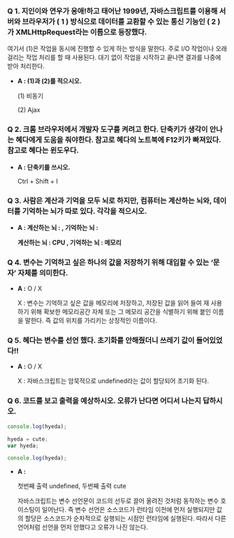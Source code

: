 ### Q 1.  지인이와 연우가 응애!하고 태어난 1999년, 자바스크립트를 이용해 서버와 브라우저가 (  1  ) 방식으로 데이터를 교환할 수 있는 통신 기능인 (  2  ) 가 XMLHttpRequest라는 이름으로 등장했다.

여기서 (1)은 작업을 동시에 진행할 수 있게 하는 방식을 말한다. 주로 I/O 작업이나 오래 걸리는 작업 처리를 할 때 사용된다. 대기 없이 작업을 시작하고 끝나면 결과를 나중에 받아 처리한다.  

- **A : (1)과 (2)를 적으시오.**
    
    (1) 비동기
    
    (2) Ajax
    

### Q 2.  크롬 브라우저에서 개발자 도구를 켜려고 한다. 단축키가 생각이 안나는 혜다에게 도움을 줘야한다. 참고로 혜다의 노트북에 F12키가 빠져있다.  참고로 혜다는 윈도우다.

- **A : 단축키를 쓰시오.**
    
    Ctrl + Shift + I
    

### Q 3.  사람은 계산과 기억을 모두 뇌로 하지만, 컴퓨터는 계산하는 뇌와, 데이터를 기억하는 뇌가 따로 있다. 각각을 적으시오.

- **A : 계산하는 뇌 :     , 기억하는 뇌 :**
    
    **계산하는 뇌 :  CPU   , 기억하는 뇌 :  메모리**
    

### Q 4.  변수는 기억하고 싶은 하나의 값을 저장하기 위해 대입할 수 있는 ‘문자’ 자체를 의미한다.

- **A :** O / X
    
    X : 변수는 기억하고 싶은 값을 메모리에 저장하고, 저장된 값을 읽어 들여 재 사용하기 위해 확보한 메모리공간 자체 또는 그 메모리 공간을 식별하기 위해 붙인 이름을 말한다. 즉 값의 위치를 가리키는 상징적인 이름이다.
    

### Q 5.  혜다는 변수를 선언 했다. 초기화를 안해줬더니 쓰레기 값이 들어있었다!!

- **A :** O / X
    
    X : 자바스크립트는 암묵적으로 undefined라는 값이 할당되어 초기화 된다.
    

### Q 6.  코드를 보고 출력을 예상하시오. 오류가 난다면 어디서 나는지 답하시오.

```jsx
console.log(hyeda);

hyeda = cute;
var hyeda;

console.log(hyeda);
```

- **A :**
    
    첫번째 출력 undefined, 두번째 출력 cute
    
    자바스크립트는 변수 선언문이 코드의 선두로 끌어 올려진 것처럼 동작하는 변수 호이스팅이 일어난다. 즉 변수 선언은 소스코드가 런타임 이전에 먼저 실행되지만 값의 할당은 소스코드가 순차적으로 실행되는 시점인 런타임에 실행된다. 따라서 다른 언어처럼 선언을 먼저 안했다고 오류가 나진 않는다.
